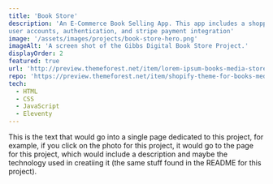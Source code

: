 ```yaml
---
title: 'Book Store'
description: 'An E-Commerce Book Selling App. This app includes a shopping cart, 
user accounts, authentication, and stripe payment integration'
image: '/assets/images/projects/book-store-hero.png'
imageAlt: 'A screen shot of the Gibbs Digital Book Store Project.'
displayOrder: 2
featured: true
url: 'http://preview.themeforest.net/item/lorem-ipsum-books-media-store/full_screen_preview/18892715?_ga=2.141036978.1662860516.1606208700-1283464730.1606208700'
repo: 'https://preview.themeforest.net/item/shopify-theme-for-books-media-online-store-downloadable-products-bookshop/full_screen_preview/19832727?_ga=2.141036978.1662860516.1606208700-1283464730.1606208700'
tech:
  - HTML
  - CSS
  - JavaScript
  - Eleventy
---
```


This is the text that would go into a single page dedicated to this project, for example, if you click on the photo for this project, it would go to the page for this project, which would include a description and maybe the technology used in creatiing it (the same stuff found in the README for this project).